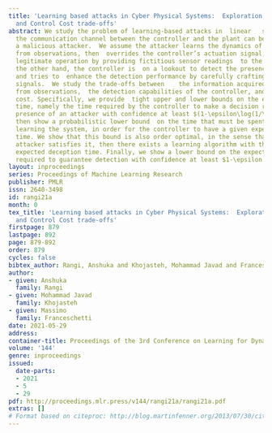 ```yaml
---
title: 'Learning based attacks in Cyber Physical Systems:  Exploration, Detection,
  and Control Cost trade-offs'
abstract: We study the problem of learning-based attacks in  linear   systems, where
  the communication channel between the controller and the plant can be hijacked by
  a malicious attacker.  We assume the attacker learns the dynamics of the system
  from observations, then  overrides the controller’s actuation signal, while mimicking
  legitimate operation by providing fictitious sensor readings  to the controller.  On
  the other hand, the controller is  on a lookout to detect the presence of the attacker
  and tries to  enhance the detection performance by carefully crafting its control
  signals.  We study the trade-offs between    the information acquired by the attacker
  from observations,  the detection capabilities of the controller, and the control
  cost. Specifically, we provide  tight upper and lower bounds on the expected $\epsilon$-deception
  time, namely the time required by the controller to make a decision regarding the
  presence of an attacker with confidence at least $(1-\epsilon\log(1/\epsilon))$.  We
  then show a probabilistic lower bound  on the time that must be spent by the attacker
  learning the system, in order for the controller to have a given expected $\epsilon$-deception
  time. We show that this bound is also order optimal, in the sense that   if the
  attacker satisfies it, then there exists a learning algorithm with the given order
  expected deception time. Finally, we show a lower bound on the expected energy expenditure
  required to guarantee detection with confidence at least $1-\epsilon \log(1/\epsilon)$.
layout: inproceedings
series: Proceedings of Machine Learning Research
publisher: PMLR
issn: 2640-3498
id: rangi21a
month: 0
tex_title: 'Learning based attacks in Cyber Physical Systems:  Exploration, Detection,
  and Control Cost trade-offs'
firstpage: 879
lastpage: 892
page: 879-892
order: 879
cycles: false
bibtex_author: Rangi, Anshuka and Khojasteh, Mohammad Javad and Franceschetti, Massimo
author:
- given: Anshuka
  family: Rangi
- given: Mohammad Javad
  family: Khojasteh
- given: Massimo
  family: Franceschetti
date: 2021-05-29
address:
container-title: Proceedings of the 3rd Conference on Learning for Dynamics and Control
volume: '144'
genre: inproceedings
issued:
  date-parts:
  - 2021
  - 5
  - 29
pdf: http://proceedings.mlr.press/v144/rangi21a/rangi21a.pdf
extras: []
# Format based on citeproc: http://blog.martinfenner.org/2013/07/30/citeproc-yaml-for-bibliographies/
---
```

